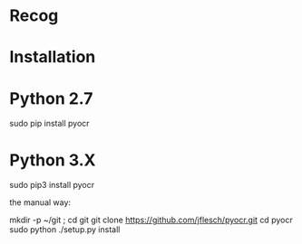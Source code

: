 # Recog

# Installation
# Python 2.7
sudo pip install pyocr 

# Python 3.X
sudo pip3 install pyocr 

the manual way:

mkdir -p ~/git ;
cd git
git clone https://github.com/jflesch/pyocr.git
cd pyocr
sudo python ./setup.py install
